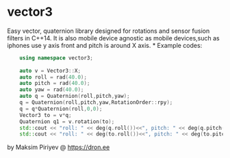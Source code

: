 # vector3
Easy vector, quaternion library designed for rotations and sensor fusion filters in C++14.
It is also mobile device agnostic as mobile devices,such as iphones use y axis front and pitch is around X axis.
*
Example codes:
```c++
    using namespace vector3;
    
    auto v = Vector3::X;
    auto roll = rad(40.0);
    auto pitch = rad(40.0);
    auto yaw = rad(40.0);
    auto q = Quaternion(roll,pitch,yaw);
    q = Quaternion(roll,pitch,yaw,RotationOrder::rpy);
    q = q*Quaternion(roll,0,0);
    Vector3 to = v*q;
    Quaternion q1 = v.rotation(to);
    std::cout << "roll: " << deg(q.roll())<<", pitch: " << deg(q.pitch()) << ", yaw: " << deg(q.yaw()) << endl;
    std::cout << "roll: " << deg(to.roll())<<", pitch: " << deg(to.pitch()) << ", yaw: " << deg(to.yaw()) << endl;
```

by Maksim Piriyev @ https://dron.ee
